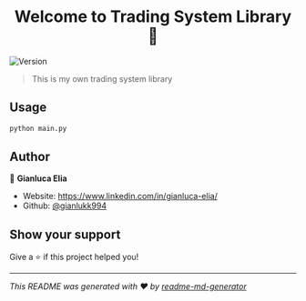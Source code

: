 <h1 align="center">Welcome to Trading System Library 👋</h1>
<p>
  <img alt="Version" src="https://img.shields.io/badge/version-0.0.1-blue.svg?cacheSeconds=2592000" />
</p>

> This is my own trading system library

## Usage

```sh
python main.py
```

## Author

👤 **Gianluca Elia**

* Website: https://www.linkedin.com/in/gianluca-elia/
* Github: [@gianlukk994](https://github.com/gianlukk994)

## Show your support

Give a ⭐️ if this project helped you!

***
_This README was generated with ❤️ by [readme-md-generator](https://github.com/kefranabg/readme-md-generator)_